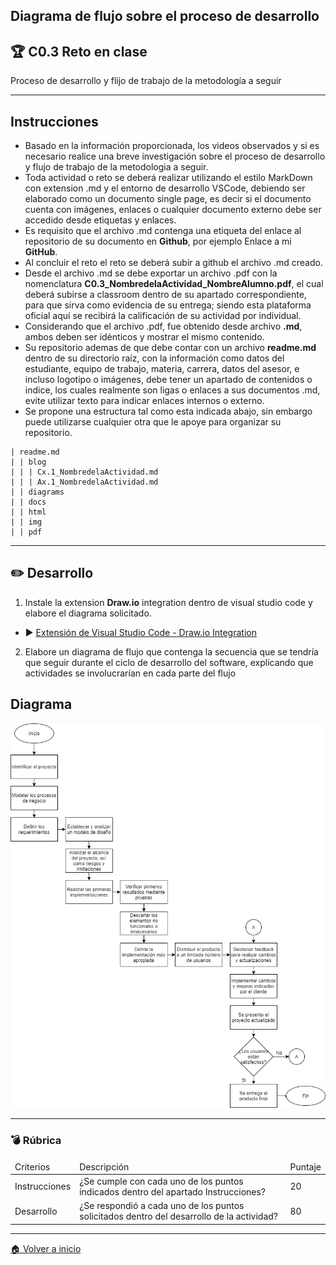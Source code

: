 ## Diagrama de flujo sobre el proceso de desarrollo
## :trophy: C0.3 Reto en clase
Proceso de desarrollo y flijo de trabajo de la metodología a seguir
___
## Instrucciones
* Basado en la información proporcionada, los videos observados y si es necesario realice una breve
investigación sobre el proceso de desarrollo y flujo de trabajo de la metodologia a seguir.
* Toda actividad o reto se deberá realizar utilizando el estilo MarkDown con extension .md y el entorno de desarrollo VSCode, debiendo ser elaborado como un documento single page, es decir si el documento cuenta con imágenes, enlaces o cualquier documento externo debe ser accedido desde etiquetas y enlaces.
* Es requisito que el archivo .md contenga una etiqueta del enlace al repositorio de su documento en
**Github**, por ejemplo Enlace a mi **GitHub**.
* Al concluir el reto el reto se deberá subir a github el archivo .md creado.
* Desde el archivo .md se debe exportar un archivo .pdf con la nomenclatura **C0.3_NombredelaActividad_NombreAlumno.pdf**, el cual deberá subirse a classroom dentro de su apartado correspondiente, para que sirva como evidencia de su entrega; siendo esta plataforma oficial aquí se recibirá la calificación de su actividad por individual.
* Considerando que el archivo .pdf, fue obtenido desde archivo **.md**, ambos deben ser idénticos y mostrar el mismo contenido.
* Su repositorio ademas de que debe contar con un archivo **readme.md** dentro de su directorio raíz, con la información como datos del estudiante, equipo de trabajo, materia, carrera, datos del asesor, e incluso logotipo o imágenes, debe tener un apartado de contenidos o indice, los cuales realmente son ligas o enlaces a sus documentos .md, evite utilizar texto para indicar enlaces internos o externo.
* Se propone una estructura tal como esta indicada abajo, sin embargo puede utilizarse cualquier otra que le apoye para organizar su repositorio.
~~~
| readme.md
| | blog
| | | Cx.1_NombredelaActividad.md
| | | Ax.1_NombredelaActividad.md
| | diagrams
| | docs
| | html
| | img
| | pdf
~~~
___
## :pencil2: Desarrollo
1. Instale la extension **Draw.io** integration dentro de visual studio code y elabore el diagrama solicitado.
* :arrow_forward: [Extensión de Visual Studio Code - Draw.io Integration](https://www.youtube.com/watch?v=Y47ZlxoDWNI)
2. Elabore un diagrama de flujo que contenga la secuencia que se tendría que seguir durante el ciclo de desarrollo del software, explicando que actividades se involucrarían en cada parte del flujo

## Diagrama
<img src="https://raw.githubusercontent.com/BanuelosMendezJordi/Analisis_Avanzado_17212330/main/diagrams/C0.3_DiagramadeFlujodelProceso.png">

___

### :bomb: Rúbrica
<table>
<thead>
<td>Criterios</td>
<td>Descripción</td>
<td>Puntaje</td>
</thead>
<tbody>
<td>Instrucciones</td>
<td>¿Se cumple con cada uno de los puntos indicados dentro del
apartado Instrucciones?</td>
<td>20</td>
<tr>
<td>Desarrollo</td>
<td>¿Se respondió a cada uno de los puntos solicitados dentro del
desarrollo de la actividad?</td>
<td>80</td>
</tbody>
</table>

___

[:house: Volver a inicio](https://github.com/BanuelosMendezJordi/Analisis_Avanzado_17212330/blob/main/README.md)